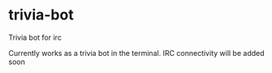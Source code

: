 # trivia-bot
Trivia bot for irc

Currently works as a trivia bot in the terminal. IRC connectivity will be added soon
